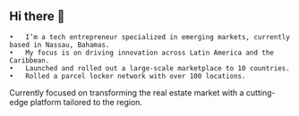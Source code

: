 ## Hi there 👋

	•	I’m a tech entrepreneur specialized in emerging markets, currently based in Nassau, Bahamas.
	•	My focus is on driving innovation across Latin America and the Caribbean.
	•	Launched and rolled out a large-scale marketplace to 10 countries.
	•	Rolled a parcel locker network with over 100 locations.

Currently focused on transforming the real estate market with a cutting-edge platform tailored to the region.
